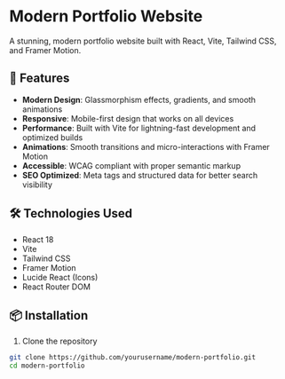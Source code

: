 # Modern Portfolio Website

A stunning, modern portfolio website built with React, Vite, Tailwind CSS, and Framer Motion.

## 🚀 Features

- **Modern Design**: Glassmorphism effects, gradients, and smooth animations
- **Responsive**: Mobile-first design that works on all devices
- **Performance**: Built with Vite for lightning-fast development and optimized builds
- **Animations**: Smooth transitions and micro-interactions with Framer Motion
- **Accessible**: WCAG compliant with proper semantic markup
- **SEO Optimized**: Meta tags and structured data for better search visibility

## 🛠️ Technologies Used

- React 18
- Vite
- Tailwind CSS
- Framer Motion
- Lucide React (Icons)
- React Router DOM

## 📦 Installation

1. Clone the repository
```bash
git clone https://github.com/yourusername/modern-portfolio.git
cd modern-portfolio
